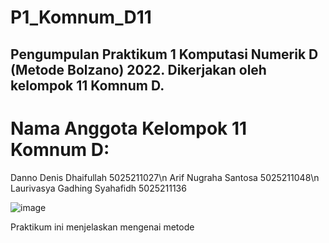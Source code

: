 # P1_Komnum_D11
## Pengumpulan Praktikum 1 Komputasi Numerik D (Metode Bolzano) 2022. Dikerjakan oleh kelompok 11 Komnum D.

# Nama Anggota Kelompok 11 Komnum D:

Danno Denis Dhaifullah	5025211027\n
Arif Nugraha Santosa	5025211048\n
Laurivasya Gadhing Syahafidh	5025211136

![image](https://user-images.githubusercontent.com/112613803/197846828-1b781579-f34a-4863-a8fb-e01218616e5a.png)

Praktikum ini menjelaskan mengenai metode 
